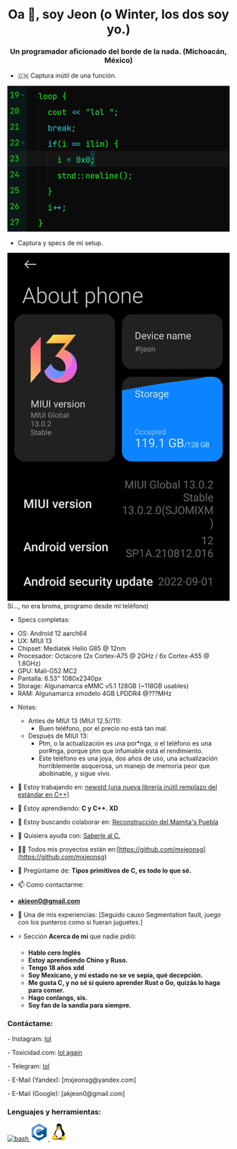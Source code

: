 <h1 align="center">Oa 🗿, soy Jeon (o Winter, los dos soy yo.)</h1>
<h3 align="center">Un programador aficionado del borde de la nada. (Michoacán, México)</h3>

- 🇨🇳 Captura inútil de una función.
<img src="IMG/Screenshot_2023-07-10-00-24-25-771-edit_com.foxdebug.acode.jpg"/>

- Captura y specs de mi setup.
<img src="IMG/Screenshot_2023-07-10-01-40-14-965-edit_com.android.settings.jpg"/>
  Sí..., no era broma, programo desde mi teléfono)

- Specs completas:
 + OS: Android 12 aarch64
 + UX: MIUI 13
 + Chipset: Mediatek Helio G85 @ 12nm
 + Procesador: Octacore (2x Cortex-A75 @ 2GHz / 6x Cortex-A55 @ 1.8GHz)
 + GPU: Mali-G52 MC2
 + Pantalla: 6.53" 1080x2340px
 + Storage: Algunamarca eMMC v5.1 128GB (~118GB usables)
 + RAM: Algunamarca xmodelo 4GB LPDDR4 @???MHz
- Notas:
  + Antes de MIUI 13 (MIUI 12.5//11):
    * Buen teléfono, por el precio no está tan mal.
  + Después de MIUI 13:
    * Ptm, o la actualización es una por*nga, o el teléfono es una por#nga, porque ptm que infumable está el rendimiento.
    * Este teléfono es una joya, dos años de uso, una actualización horriblemente asquerosa, un manejo de memoria peor que abobinable, y sigue vivo.



- 🔭 Estoy trabajando en: [newstd (una nueva librería inútil remplazo del estándar en C++)](https://github.com/mxjeonsg/newstd)

- 🌱 Estoy aprendiendo: **C y C++. XD**

- 🗿 Estoy buscando colaborar en: [Reconstrucción del Mamita's Puebla](<none>)

- 🤝 Quisiera ayuda con: [Saberle al C.](<no>)

- 👨‍💻 Todos mis proyectos están en:[https://github.com/mxjeonsg](https://github.com/mxjeonsg)


- 💬 Pregúntame de: **Tipos primitivos de C, es todo lo que sé.**

- 📫 Como contactarme:
- **akjeon0@gmail.com**

- 📄 Una de mis experiencias: [Seguido causo Segmentation fault, juego con los punteros como si fueran juguetes.]

- ⚡ Sección **Acerca de mí** que nadie pidió:
  + **Hablo cero Inglés**
  + **Estoy aprendiendo Chino y Ruso.**
  + **Tengo 18 años xdd**
  + **Soy Mexicano, y mi estado no se ve sepia, qué decepción.**
  + **Me gusta C, y no sé si quiero aprender Rust o Go, quizás lo haga para comer.**
  + **Hago conlangs, sis.**
  + **Soy fan de la sandía para siempre.**

<h3 align="left">Contáctame:</h3>
<p align="left">
  - Instagram: <a href="https://instagram.com/@mxjeonsg">lol</a>
  <p></p>
  - Toxicidad.com: <a href="https://www.twitter.com/@mxjeonsh">lol again</a
  <p></p>
  - Telegram: <a href="t.me/mxjeonsg">lol</a>
  <p></p>
  - E-Mail (Yandex): [mxjeonsg@yandex.com]
  <p></p>
  - E-Mail (Google): [akjeon0@gmail.com]
</p>

<h3 align="left">Lenguajes y herramientas:</h3>
<p align="left"> <a href="https://www.gnu.org/software/bash/" target="_blank" rel="noreferrer"> <img src="https://www.vectorlogo.zone/logos/gnu_bash/gnu_bash-icon.svg" alt="bash" width="40" height="40"/> </a> <a href="https://www.cprogramming.com/" target="_blank" rel="noreferrer"> <img src="https://raw.githubusercontent.com/devicons/devicon/master/icons/c/c-original.svg" alt="c" width="40" height="40"/> </a> <a href="https://www.linux.org/" target="_blank" rel="noreferrer"> <img src="https://raw.githubusercontent.com/devicons/devicon/master/icons/linux/linux-original.svg" alt="linux" width="40" height="40"/> </a> </p>

<!---
jeonjsj/jeonjsj is a ✨ special ✨ repository because its `README.md` (this file) appears on your GitHub profile.
You can click the Preview link to take a look at your changes.
---!>
